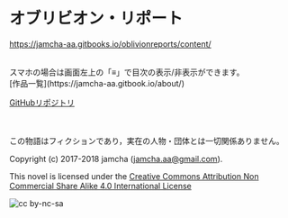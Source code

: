 # オブリビオン・リポート

<https://jamcha-aa.gitbooks.io/oblivionreports/content/>  

<br>  
スマホの場合は画面左上の「≡」で目次の表示/非表示ができます。  

<br>  
[作品一覧](https://jamcha-aa.gitbook.io/about/)  

[GitHubリポジトリ](https://github.com/jamcha-aa/OblivionReports)  

<br>  
<br>  
この物語はフィクションであり，実在の人物・団体とは一切関係ありません。  

Copyright (c) 2017-2018 jamcha (jamcha.aa@gmail.com).  

This novel is licensed under the [Creative Commons Attribution Non Commercial Share Alike 4.0 International License](http://creativecommons.org/licenses/by-nc-sa/4.0/deed)  

![cc by-nc-sa](http://i.creativecommons.org/l/by-nc-sa/4.0/88x31.png)

